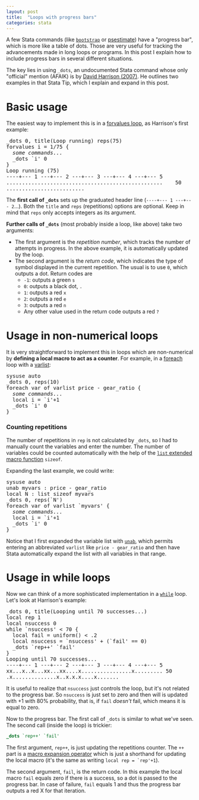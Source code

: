 ```yaml
---
layout: post
title:  "Loops with progress bars"
categories: stata
---
```


A few Stata commands (like [`bootstrap`](http://www.stata.com/help.cgi?bootstrap) or [psestimate](/resources/psestimate)) have a "progress bar", which is more like a table of dots. Those are very useful for tracking the advancements made in long loops or programs. In this post I explain how to include progress bars in several different situations.

The key lies in using `_dots`, an undocumented Stata command whose only "official" mention (AFAIK) is by [David Harrison (2007)](http://www.stata-journal.com/sjpdf.html?articlenum=pr0030). He outlines two examples in that Stata Tip, which I explain and expand in this post.

# Basic usage

The easiest way to implement this is in a [forvalues loop](http://www.stata.com/help.cgi?forvalues), as Harrison's first example:

<pre>
_dots 0, title(Loop running) reps(75)
forvalues i = 1/75 {
  <i>some commands...</i>
  _dots `i' 0
}
Loop running (75)
----+--- 1 ---+--- 2 ---+--- 3 ---+--- 4 ---+--- 5
..................................................    50
.........................
</pre>

The **first call of `_dots`** sets up the graduated header line (`----+--- 1 ---+--- 2`...). Both the `title` and `reps` (repetitions) options are optional. Keep in mind that `reps` only accepts integers as its argument.

**Further calls of `_dots`** (most probably inside a loop, like above) take two arguments:

- The first argument is the *repetition number*, which tracks the number of attempts in progress. In the above example, it is automatically updated by the loop.
- The second argument is the *return code*, which indicates the type of symbol displayed in the current repetition. The usual is to use `0`, which outputs a dot. Return codes are
  - `-1`: outputs a green `s`
  - `0`: outputs a black dot, `.`
  - `1`: outputs a red `x`
  - `2`: outputs a red `e`
  - `3`: outputs a red `n`
  - Any other value used in the return code outputs a red `?`

# Usage in non-numerical loops

It is very straightforward to implement this in loops which are non-numerical by **defining a local macro to act as a counter**. For example, in a [foreach](http://www.stata.com/help.cgi?foreach) loop with a [varlist](http://www.stata.com/help.cgi?varlist):

<pre>
sysuse auto
_dots 0, reps(10)
foreach var of varlist price - gear_ratio {
  <i>some commands...</i>
  local i = `i'+1
  _dots `i' 0
}
</pre>

### Counting repetitions

The number of repetitions in `rep` is not calculated by `_dots`, so I had to manually count the variables and enter the number. The number of variables  could be counted automatically with the help of the [`list` extended macro function](http://www.stata.com/manuals13/pmacrolists.pdf) `sizeof`.

Expanding the last example, we could write:

<pre>
sysuse auto
unab myvars : price - gear_ratio
local N : list sizeof myvars
_dots 0, reps(`N')
foreach var of varlist `myvars' {
  <i>some commands...</i>
  local i = `i'+1
  _dots `i' 0
}
</pre>

Notice that I first expanded the variable list with [`unab`](http://www.stata.com/manuals13/punab.pdf), which permits entering an abbreviated `varlist` like `price - gear_ratio` and then have Stata automatically expand the list with all variables in that range.

# Usage in while loops

Now we can think of a more sophisticated implementation in a [`while`](http://www.stata.com/help.cgi?while) loop. Let's look at Harrison's example:

<pre>
_dots 0, title(Looping until 70 successes...)
local rep 1
local nsuccess 0
while `nsuccess' < 70 {
  local fail = uniform() < .2
  local nsuccess = `nsuccess' + (`fail' == 0)
  _dots `rep++' `fail'
}
Looping until 70 successes...
----+--- 1 ---+--- 2 ---+--- 3 ---+--- 4 ---+--- 5
xx...x..x...xx...xx....x................x......... 50
.x..............x..x.x.x....x.......
</pre>

It is useful to realize that `nsuccess` just controls the loop, but it's not related to the progress bar. So `nsuccess` is just set to zero and then will is updated with +1 with 80% probability, that is, if `fail` *doesn't* fail, which means it is equal to zero.

Now to the progress bar. The first call of `_dots` is similar to what we've seen. The second call (inside the loop) is trickier:

```stata
_dots `rep++' `fail'
```

The first argument, `rep++`, is just updating the repetitions counter. The `++` part is a [macro expansion operator](http://www.stata.com/manuals13/pmacro.pdf) which is just a shorthand for updating the local macro (it's the same as writing <code>local rep = `rep'+1</code>).

The second argument, `fail`, is the return code. In this example the local macro `fail` equals zero if there is a success, so a dot is passed to the progress bar. In case of failure, `fail` equals 1 and thus the progress bar outputs a red X for that iteration.
